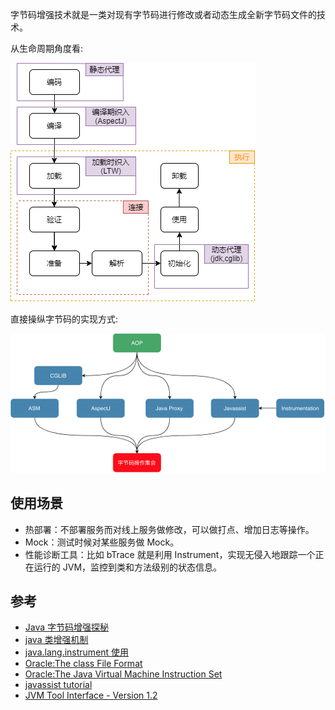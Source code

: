 字节码增强技术就是一类对现有字节码进行修改或者动态生成全新字节码文件的技术。

从生命周期角度看:

![aop1.png](/docs/jvm/aop1.png)

直接操纵字节码的实现方式:

![aop2.png](/docs/jvm/aop2.png)

## 使用场景

- 热部署：不部署服务而对线上服务做修改，可以做打点、增加日志等操作。
- Mock：测试时候对某些服务做 Mock。
- 性能诊断工具：比如 bTrace 就是利用 Instrument，实现无侵入地跟踪一个正在运行的 JVM，监控到类和方法级别的状态信息。

## 参考

- [Java 字节码增强探秘](https://segmentfault.com/a/1190000020345321?utm_source=tag-newest)
- [java 类增强机制](https://blog.csdn.net/u012094957/article/details/109464760)
- [java.lang.instrument 使用](https://www.cnblogs.com/wade-luffy/p/6078301.html)
- [Oracle:The class File Format](https://docs.oracle.com/javase/specs/jvms/se7/html/jvms-4.html)
- [Oracle:The Java Virtual Machine Instruction Set](https://docs.oracle.com/javase/specs/jvms/se7/html/jvms-6.html)
- [javassist tutorial](http://www.javassist.org/tutorial/tutorial.html)
- [JVM Tool Interface - Version 1.2](https://docs.oracle.com/javase/8/docs/platform/jvmti/jvmti.html)

